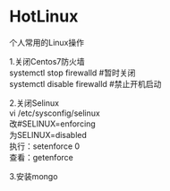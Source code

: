 # HotLinux
个人常用的Linux操作

1.关闭Centos7防火墙  
systemctl stop firewalld #暂时关闭  
systemctl disable firewalld #禁止开机启动  

2.关闭Selinux  
vi /etc/sysconfig/selinux  
改#SELINUX=enforcing  
为SELINUX=disabled  
执行：setenforce 0  
查看：getenforce  

3.安装mongo  


  
